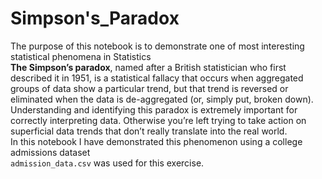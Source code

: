# Simpson's_Paradox
The purpose of this notebook is to demonstrate one of  most interesting statistical phenomena in Statistics <br>
**The Simpson’s paradox**, named after a British statistician who first described it in 1951, is a statistical fallacy that occurs when aggregated groups of data show a particular trend, but that trend is reversed or eliminated when the data is de-aggregated (or, simply put, broken down). Understanding and identifying this paradox is extremely important for correctly interpreting data. Otherwise you’re left trying to take action on superficial data trends that don’t really translate into the real world.<br>
In this notebook I have demonstrated this phenomenon using a college admissions dataset<br>
`admission_data.csv` was used for this exercise. <br>
